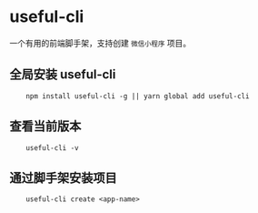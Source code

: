 # useful-cli

一个有用的前端脚手架，支持创建 `微信小程序` 项目。

## 全局安装 useful-cli

```
    npm install useful-cli -g || yarn global add useful-cli
```

## 查看当前版本

```
    useful-cli -v
```

## 通过脚手架安装项目

```
    useful-cli create <app-name>
```
